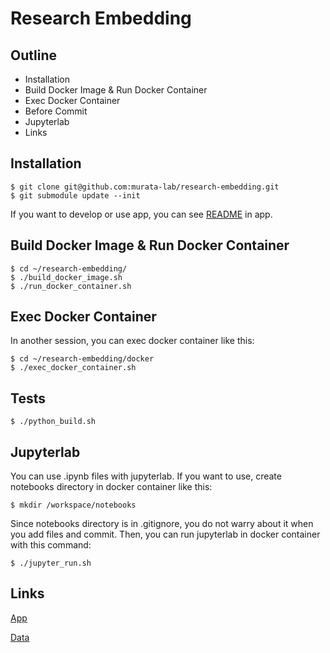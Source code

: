 # Research Embedding
## Outline
  - Installation
  - Build Docker Image & Run Docker Container
  - Exec Docker Container
  - Before Commit
  - Jupyterlab
  - Links

## Installation
 ```
 $ git clone git@github.com:murata-lab/research-embedding.git
 $ git submodule update --init
 ```
 
 If you want to develop or use app, you can see [README](https://github.com/murata-lab/research-embedding/tree/master/app) in app.
 
## Build Docker Image & Run Docker Container
 ```
 $ cd ~/research-embedding/
 $ ./build_docker_image.sh
 $ ./run_docker_container.sh
 ```

## Exec Docker Container
In another session, you can exec docker container like this:

```
$ cd ~/research-embedding/docker
$ ./exec_docker_container.sh
```

## Tests
```
$ ./python_build.sh
```

## Jupyterlab
 You can use .ipynb files with jupyterlab. If you want to use, create notebooks directory in docker container like this:
 ```
 $ mkdir /workspace/notebooks
 ```

 Since notebooks directory is in .gitignore, you do not warry about it when you add files and commit.
 Then, you can run jupyterlab in docker container with this command:
 ```
 $ ./jupyter_run.sh
 ```

## Links
[App](https://github.com/murata-lab/research-embedding/tree/master/app)

[Data](https://github.com/murata-lab/research-embedding/tree/master/embedding/data)
